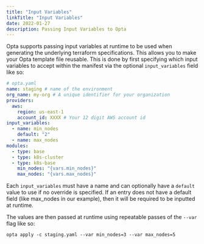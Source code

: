 ```yaml
---
title: "Input Variables"
linkTitle: "Input Variables"
date: 2022-01-27
description: Passing Input Variables to Opta
---
```


Opta supports passing input variables at runtime to be used when generating the underlying terraform
specifications. This allows you to make your Opta template file reusable. This is done by first specifying which input 
variables to accept within the manifest via the optional `input_variables` field like so:

```yaml
# opta.yaml
name: staging # name of the environment
org_name: my-org # A unique identifier for your organization
providers:
  aws:
    region: us-east-1
    account_id: XXXX # Your 12 digit AWS account id
input_variables:
  - name: min_nodes
    default: "2"
  - name: max_nodes
modules:
  - type: base
  - type: k8s-cluster
  - type: k8s-base
    min_nodes: "{vars.min_nodes}"
    max_nodes: "{vars.max_nodes}"
```

Each `input_variables` must have a name and can optionally have a `default` value to use if no override is
specified. If an entry does not have a default field (like max_nodes in our example), then it will be required to 
be inputted at runtime.

The values are then passed at runtime using repeatable passes of the `--var` flag like so:

`opta apply -c staging.yaml --var min_nodes=3 --var max_nodes=5`
